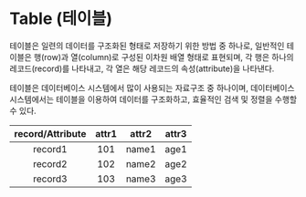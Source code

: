 # Table (테이블)

테이블은 일련의 데이터를 구조화된 형태로 저장하기 위한 방법 중 하나로, 일반적인 테이블은 행(row)과 열(column)로 구성된 이차원 배열 형태로 표현되며, 각 행은 하나의 레코드(record)를 나타내고, 각 열은 해당 레코드의 속성(attribute)을 나타낸다.

테이블은 데이터베이스 시스템에서 많이 사용되는 자료구조 중 하나이며, 데이터베이스 시스템에서는 테이블을 이용하여 데이터를 구조화하고, 효율적인 검색 및 정렬을 수행할 수 있다.

| record/Attribute | attr1 | attr2 | attr3 |
| :--------------: | :---: | :---: | :---: |
|     record1      |  101  | name1 | age1  |
|     record2      |  102  | name2 | age2  |
|     record3      |  103  | name3 | age3  |
